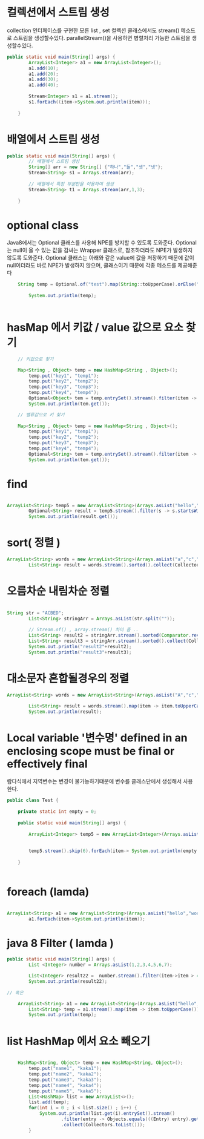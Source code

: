 # 컬렉션에서 스트림 생성 
collection 인터페이스를 구현한 모른 list , set 컬렉션 클래스에서도 stream() 메소드로 스트림을 생성할수있다.
parallelStream()을 사용하면 병렬처리 가능한 스트림을 생성할수있다.
```java
public static void main(String[] args) {
		ArrayList<Integer> a1 = new ArrayList<Integer>();
		a1.add(10);
		a1.add(20);
		a1.add(30);
		a1.add(40);
		
		Stream<Integer> s1 = a1.stream();
		s1.forEach((item->System.out.println(item)));
		
	}


```

# 배열에서 스트림 생성 

```java
public static void main(String[] args) {
		// 배열에서 스트림 생성 
		String[] arr = new String[] {"하나","둘","셋","넷"};
		Stream<String> s1 = Arrays.stream(arr);
		
		// 배열에서 특정 부분만을 이용하여 생성 
		Stream<String> t1 = Arrays.stream(arr,1,3);
		
	}

```
# optional class

Java8에서는 Optional<T> 클래스를 사용해 NPE를 방지할 수 있도록 도와준다. Optional<T>는 null이 올 수 있는 값을 감싸는 Wrapper 클래스로, 참조하더라도 NPE가 발생하지 않도록 도와준다. Optional 클래스는 아래와 같은 value에 값을 저장하기 때문에 값이 null이더라도 바로 NPE가 발생하지 않으며, 클래스이기 때문에 각종 메소드를 제공해준다
	
	
```java
	String temp = Optional.of("test").map(String::toUpperCase).orElse("not test");
		
		System.out.println(temp);
	
```
# hasMap 에서 키값 / value 값으로 요소 찾기

```java
	// 키값으로 찾기

	Map<String , Object> temp = new HashMap<String , Object>();
		temp.put("key1", "temp1");
		temp.put("key2", "temp2");
		temp.put("key3", "temp3");
		temp.put("key4", "temp4");
		Optional<Object> tem = temp.entrySet().stream().filter(item -> item.getKey().equals("key1")).map(Map.Entry::getValue).findFirst();
		System.out.println(tem.get());

	// 밸류값으로 키 찾기
	
	Map<String , Object> temp = new HashMap<String , Object>();
		temp.put("key1", "temp1");
		temp.put("key2", "temp2");
		temp.put("key3", "temp3");
		temp.put("key4", "temp4");
		Optional<String> tem = temp.entrySet().stream().filter(item -> item.getValue().equals("temp1")).map(Map.Entry::getKey).findFirst();
		System.out.println(tem.get());


```
# find 
```java

ArrayList<String> temp5 = new ArrayList<String>(Arrays.asList("hello","world","name"));
		Optional<String> result = temp5.stream().filter(s -> s.startsWith("h")).findFirst();
		System.out.println(result.get());


```
# sort( 정렬 ) 
```java
ArrayList<String> words = new ArrayList<String>(Arrays.asList("a","c","q","b","f","h","g","d"));
		List<String> result = words.stream().sorted().collect(Collectors.toList());


```
# 오름차순 내림차순 정렬 
```java

String str = "ACBED";
		List<String> stringArr = Arrays.asList(str.split(""));
	
		// Stream.of() , array.stream() 차이 좀 ..
		List<String> result2 = stringArr.stream().sorted(Comparator.reverseOrder()).collect(Collectors.toList()); // 내림차순
		List<String> result3 = stringArr.stream().sorted().collect(Collectors.toList());
		System.out.println("result2"+result2);
		System.out.println("result3"+result3);

```

# 대소문자 혼합될경우의 정렬 
```java
ArrayList<String> words = new ArrayList<String>(Arrays.asList("A","c","Q","B","f","H","g","D"));

		List<String> result = words.stream().map(item -> item.toUpperCase()).sorted().collect(Collectors.toList());
		System.out.println(result);

```
# Local variable '변수명' defined in an enclosing scope must be final or effectively final
람다식에서 지역변수는  변경이 불가능하기떄문에 변수를 클래스단에서 생성해서 사용한다.
```java
public class Test {
	
	private static int empty = 0;
	
	public static void main(String[] args) {
		
		ArrayList<Integer> temp5 = new ArrayList<Integer>(Arrays.asList(1,2,3,4,5,6,7,8,9,10));
		
		
		temp5.stream().skip(6).forEach(item-> System.out.println(empty = item + empty));
	
	}



```
# foreach (lamda) 
```java

ArrayList<String> a1 = new ArrayList<String>(Arrays.asList("hello","world","name"));
		a1.forEach(item->System.out.println(item));	

```

# java 8 Filter ( lamda )
```java
public static void main(String[] args) {
		List <Integer> number = Arrays.asList(1,2,3,4,5,6,7);

		List<Integer> result22 =  number.stream().filter(item->item > 4).collect(Collectors.toList());
		System.out.println(result22);
		
// 혹은 

	ArrayList<String> a1 = new ArrayList<String>(Arrays.asList("hello","world","name"));
		List<String> temp = a1.stream().map(item -> item.toUpperCase()).collect(Collectors.toList());
		System.out.println(temp);

```
# list HashMap 에서 요소 빼오기 

``` java

	HashMap<String, Object> temp = new HashMap<String, Object>();
		temp.put("name1", "kaka1");
		temp.put("name2", "kaka2");
		temp.put("name3", "kaka3");
		temp.put("name4", "kaka4");
		temp.put("name5", "kaka5");
		List<HashMap> list = new ArrayList<>();
		list.add(temp);
		for(int i = 0 ; i < list.size() ; i++) {
			System.out.println(list.get(i).entrySet().stream()
	                .filter(entry -> Objects.equals(((Entry) entry).getValue(), "kaka1"))	         
	                .collect(Collectors.toList()));
		}


```
